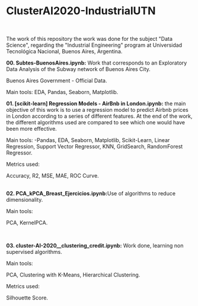 # ClusterAI2020-IndustrialUTN


<br>

The work of this repository the work was done for the subject "Data Science", regarding the "Industrial Engineering" program at Universidad Tecnológica Nacional, Buenos Aires, Argentina.
<br>

  <b> 00. Subtes-BuenosAires.ipynb:</b> Work that corresponds to an Exploratory Data Analysis of the Subway network of Buenos Aires City.

Buenos Aires Government - Official Data.

Main tools:
EDA, Pandas, Seaborn, Matplotlib.
<br>

  <b> 01. [scikit-learn] Regression Models - AirBnb in London.ipynb:</b> the main objective of this work is to use a regression model to predict Airbnb prices in London according to a series of different features. At the end of the work, the different algorithms used are compared to see which one would have been more effective.

Main tools:
-Pandas, EDA, Seaborn, Matplotlib, Scikit-Learn, Linear Regression, Support Vector Regressor, KNN, GridSearch, RandomForest Regressor.

Metrics used:

Accuracy, R2, MSE, MAE, ROC Curve.

<br>
  <b> 02. PCA_kPCA_Breast_Ejercicios.ipynb:</b>Use of algorithms to reduce dimensionality.

Main tools:

PCA, KernelPCA.

<br>

  <b> 03. cluster-AI-2020__clustering_credit.ipynb:</b> Work done, learning non supervised algorithms.

Main tools:

PCA, Clustering with K-Means, Hierarchical Clustering.

Metrics used:

Silhouette Score.
